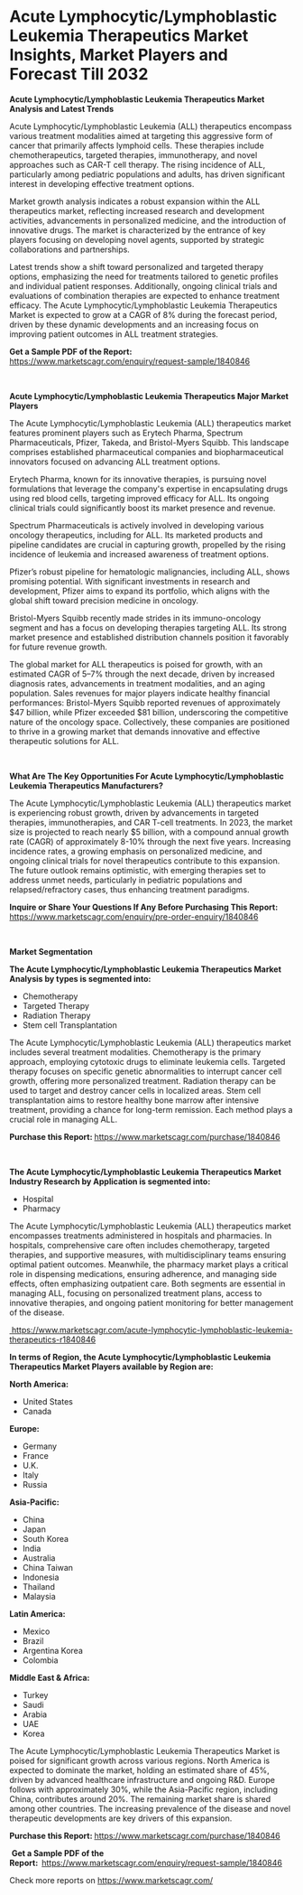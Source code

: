 <p><h1>Acute Lymphocytic/Lymphoblastic Leukemia Therapeutics Market Insights, Market Players and Forecast Till 2032</h1></p><p><strong>Acute Lymphocytic/Lymphoblastic Leukemia Therapeutics Market Analysis and Latest Trends</strong></p>
<p><p>Acute Lymphocytic/Lymphoblastic Leukemia (ALL) therapeutics encompass various treatment modalities aimed at targeting this aggressive form of cancer that primarily affects lymphoid cells. These therapies include chemotherapeutics, targeted therapies, immunotherapy, and novel approaches such as CAR-T cell therapy. The rising incidence of ALL, particularly among pediatric populations and adults, has driven significant interest in developing effective treatment options.</p><p>Market growth analysis indicates a robust expansion within the ALL therapeutics market, reflecting increased research and development activities, advancements in personalized medicine, and the introduction of innovative drugs. The market is characterized by the entrance of key players focusing on developing novel agents, supported by strategic collaborations and partnerships.</p><p>Latest trends show a shift toward personalized and targeted therapy options, emphasizing the need for treatments tailored to genetic profiles and individual patient responses. Additionally, ongoing clinical trials and evaluations of combination therapies are expected to enhance treatment efficacy. The Acute Lymphocytic/Lymphoblastic Leukemia Therapeutics Market is expected to grow at a CAGR of 8% during the forecast period, driven by these dynamic developments and an increasing focus on improving patient outcomes in ALL treatment strategies.</p></p>
<p><strong>Get a Sample PDF of the Report:&nbsp;</strong> <a href="https://www.marketscagr.com/enquiry/request-sample/1840846?utm_campaign=2744&utm_medium=2&utm_source=Github&utm_content=ia&utm_term=03032025&utm_id=acute-lymphocyticlymphoblastic-leukemia-therapeutics">https://www.marketscagr.com/enquiry/request-sample/1840846</a></p>
<p>&nbsp;</p>
<p><strong>Acute Lymphocytic/Lymphoblastic Leukemia Therapeutics Major Market Players</strong></p>
<p><p>The Acute Lymphocytic/Lymphoblastic Leukemia (ALL) therapeutics market features prominent players such as Erytech Pharma, Spectrum Pharmaceuticals, Pfizer, Takeda, and Bristol-Myers Squibb. This landscape comprises established pharmaceutical companies and biopharmaceutical innovators focused on advancing ALL treatment options.</p><p>Erytech Pharma, known for its innovative therapies, is pursuing novel formulations that leverage the company's expertise in encapsulating drugs using red blood cells, targeting improved efficacy for ALL. Its ongoing clinical trials could significantly boost its market presence and revenue.</p><p>Spectrum Pharmaceuticals is actively involved in developing various oncology therapeutics, including for ALL. Its marketed products and pipeline candidates are crucial in capturing growth, propelled by the rising incidence of leukemia and increased awareness of treatment options.</p><p>Pfizer’s robust pipeline for hematologic malignancies, including ALL, shows promising potential. With significant investments in research and development, Pfizer aims to expand its portfolio, which aligns with the global shift toward precision medicine in oncology.</p><p>Bristol-Myers Squibb recently made strides in its immuno-oncology segment and has a focus on developing therapies targeting ALL. Its strong market presence and established distribution channels position it favorably for future revenue growth.</p><p>The global market for ALL therapeutics is poised for growth, with an estimated CAGR of 5–7% through the next decade, driven by increased diagnosis rates, advancements in treatment modalities, and an aging population. Sales revenues for major players indicate healthy financial performances: Bristol-Myers Squibb reported revenues of approximately $47 billion, while Pfizer exceeded $81 billion, underscoring the competitive nature of the oncology space. Collectively, these companies are positioned to thrive in a growing market that demands innovative and effective therapeutic solutions for ALL.</p></p>
<p>&nbsp;</p>
<p><strong>What Are The Key Opportunities For Acute Lymphocytic/Lymphoblastic Leukemia Therapeutics Manufacturers?</strong></p>
<p><p>The Acute Lymphocytic/Lymphoblastic Leukemia (ALL) therapeutics market is experiencing robust growth, driven by advancements in targeted therapies, immunotherapies, and CAR T-cell treatments. In 2023, the market size is projected to reach nearly $5 billion, with a compound annual growth rate (CAGR) of approximately 8-10% through the next five years. Increasing incidence rates, a growing emphasis on personalized medicine, and ongoing clinical trials for novel therapeutics contribute to this expansion. The future outlook remains optimistic, with emerging therapies set to address unmet needs, particularly in pediatric populations and relapsed/refractory cases, thus enhancing treatment paradigms.</p></p>
<p><strong>Inquire or Share Your Questions If Any Before Purchasing This Report:</strong> <a href="https://www.marketscagr.com/enquiry/pre-order-enquiry/1840846?utm_campaign=2744&utm_medium=2&utm_source=Github&utm_content=ia&utm_term=03032025&utm_id=acute-lymphocyticlymphoblastic-leukemia-therapeutics">https://www.marketscagr.com/enquiry/pre-order-enquiry/1840846</a></p>
<p>&nbsp;</p>
<p><strong>Market Segmentation</strong></p>
<p><strong>The Acute Lymphocytic/Lymphoblastic Leukemia Therapeutics Market Analysis by types is segmented into:</strong></p>
<p><ul><li>Chemotherapy</li><li>Targeted Therapy</li><li>Radiation Therapy</li><li>Stem cell Transplantation</li></ul></p>
<p><p>The Acute Lymphocytic/Lymphoblastic Leukemia (ALL) therapeutics market includes several treatment modalities. Chemotherapy is the primary approach, employing cytotoxic drugs to eliminate leukemia cells. Targeted therapy focuses on specific genetic abnormalities to interrupt cancer cell growth, offering more personalized treatment. Radiation therapy can be used to target and destroy cancer cells in localized areas. Stem cell transplantation aims to restore healthy bone marrow after intensive treatment, providing a chance for long-term remission. Each method plays a crucial role in managing ALL.</p></p>
<p><strong>Purchase this Report:&nbsp;</strong><a href="https://www.marketscagr.com/purchase/1840846?utm_campaign=2744&utm_medium=2&utm_source=Github&utm_content=ia&utm_term=03032025&utm_id=acute-lymphocyticlymphoblastic-leukemia-therapeutics">https://www.marketscagr.com/purchase/1840846</a></p>
<p>&nbsp;</p>
<p><strong>The Acute Lymphocytic/Lymphoblastic Leukemia Therapeutics Market Industry Research by Application is segmented into:</strong></p>
<p><ul><li>Hospital</li><li>Pharmacy</li></ul></p>
<p><p>The Acute Lymphocytic/Lymphoblastic Leukemia (ALL) therapeutics market encompasses treatments administered in hospitals and pharmacies. In hospitals, comprehensive care often includes chemotherapy, targeted therapies, and supportive measures, with multidisciplinary teams ensuring optimal patient outcomes. Meanwhile, the pharmacy market plays a critical role in dispensing medications, ensuring adherence, and managing side effects, often emphasizing outpatient care. Both segments are essential in managing ALL, focusing on personalized treatment plans, access to innovative therapies, and ongoing patient monitoring for better management of the disease.</p></p>
<p><a href="https://www.marketscagr.com/acute-lymphocytic-lymphoblastic-leukemia-therapeutics-r1840846?utm_campaign=2744&utm_medium=2&utm_source=Github&utm_content=ia&utm_term=03032025&utm_id=acute-lymphocyticlymphoblastic-leukemia-therapeutics">&nbsp;https://www.marketscagr.com/acute-lymphocytic-lymphoblastic-leukemia-therapeutics-r1840846</a></p>
<p><strong>In terms of Region, the Acute Lymphocytic/Lymphoblastic Leukemia Therapeutics Market Players available by Region are:</strong></p>
<p>
    <p> <strong> North America: </strong>
        <ul>
            <li>United States</li>
            <li>Canada</li>
        </ul>
        </p> 
    <p> <strong> Europe: </strong>
        <ul>
            <li>Germany</li>
            <li>France</li>
            <li>U.K.</li>
            <li>Italy</li>
            <li>Russia</li>
        </ul>
        </p> 
    <p> <strong> Asia-Pacific: </strong>
        <ul>
            <li>China</li>
            <li>Japan</li>
            <li>South Korea</li>
            <li>India</li>
            <li>Australia</li>
            <li>China Taiwan</li>
            <li>Indonesia</li>
            <li>Thailand</li>
            <li>Malaysia</li>
        </ul>
        </p> 
    <p> <strong> Latin America: </strong>
        <ul>
            <li>Mexico</li>
            <li>Brazil</li>
            <li>Argentina Korea</li>
            <li>Colombia</li>
        </ul>
        </p> 
    <p> <strong> Middle East & Africa: </strong>
        <ul>
            <li>Turkey</li>
            <li>Saudi</li>
            <li>Arabia</li>
            <li>UAE</li>
            <li>Korea</li>
        </ul>
    </p>
    </p>
<p><p>The Acute Lymphocytic/Lymphoblastic Leukemia Therapeutics Market is poised for significant growth across various regions. North America is expected to dominate the market, holding an estimated share of 45%, driven by advanced healthcare infrastructure and ongoing R&D. Europe follows with approximately 30%, while the Asia-Pacific region, including China, contributes around 20%. The remaining market share is shared among other countries. The increasing prevalence of the disease and novel therapeutic developments are key drivers of this expansion.</p></p>
<p><strong>Purchase this Report: </strong><a href="https://www.marketscagr.com/purchase/1840846?utm_campaign=2744&utm_medium=2&utm_source=Github&utm_content=ia&utm_term=03032025&utm_id=acute-lymphocyticlymphoblastic-leukemia-therapeutics">https://www.marketscagr.com/purchase/1840846</a></p>
<p>&nbsp;<strong>Get a Sample PDF of the Report:&nbsp;&nbsp;</strong><a href="https://www.marketscagr.com/enquiry/request-sample/1840846?utm_campaign=2744&utm_medium=2&utm_source=Github&utm_content=ia&utm_term=03032025&utm_id=acute-lymphocyticlymphoblastic-leukemia-therapeutics">https://www.marketscagr.com/enquiry/request-sample/1840846</a></p>
<p><strong></strong></p>
<p>Check more reports on <a href="https://www.marketscagr.com/?utm_campaign=2744&utm_medium=2&utm_source=Github&utm_content=ia&utm_term=03032025&utm_id=acute-lymphocyticlymphoblastic-leukemia-therapeutics">https://www.marketscagr.com/</a></p>